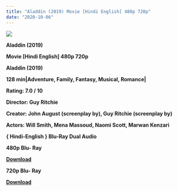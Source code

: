 ```yaml
---
title: "Aladdin (2019) Movie [Hindi English] 480p 720p"
date: "2020-10-06"
---
```


[**![](https://1.bp.blogspot.com/-xhC7oioJWXs/XuSHWFAkdBI/AAAAAAAADEI/k-Drh_-Uv20B-4Eveq_APHlkg0Nu-9jIwCLcBGAsYHQ/s1600/allfghj.jpg)**](https://1.bp.blogspot.com/-xhC7oioJWXs/XuSHWFAkdBI/AAAAAAAADEI/k-Drh_-Uv20B-4Eveq_APHlkg0Nu-9jIwCLcBGAsYHQ/s1600/allfghj.jpg)

 **Aladdin (2019)**

**Movie \[Hindi English\] 480p 720p** 

**Aladdin (2019)**

**128 min|Adventure, Family, Fantasy, Musical, Romance|**

**Rating: 7.0 / 10** 

**Director: Guy Ritchie**

**Creator: John August (screenplay by), Guy Ritchie (screenplay by)**

**Actors: Will Smith, Mena Massoud, Naomi Scott, Marwan Kenzari**

 **{ Hindi-English } Blu-Ray Dual Audio**

**480p Blu- Ray**

**[Download](https://myglinks.xyz/2713)** 

**720p Blu- Ray**

[**Download**](https://myglinks.xyz/2714)
